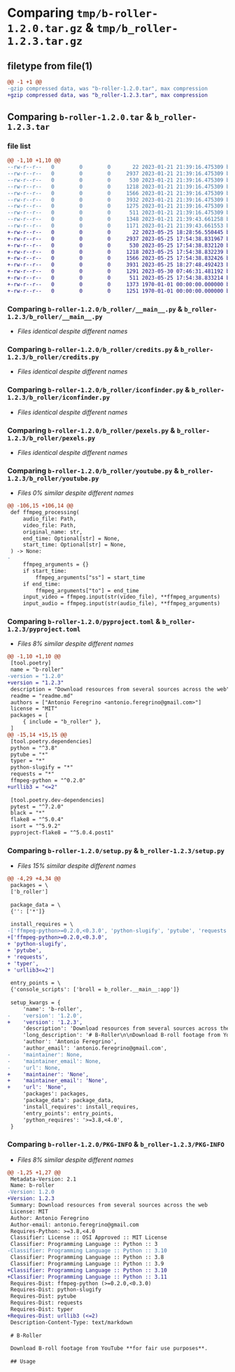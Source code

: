 # Comparing `tmp/b-roller-1.2.0.tar.gz` & `tmp/b_roller-1.2.3.tar.gz`

## filetype from file(1)

```diff
@@ -1 +1 @@
-gzip compressed data, was "b-roller-1.2.0.tar", max compression
+gzip compressed data, was "b_roller-1.2.3.tar", max compression
```

## Comparing `b-roller-1.2.0.tar` & `b_roller-1.2.3.tar`

### file list

```diff
@@ -1,10 +1,10 @@
--rw-r--r--   0        0        0       22 2023-01-21 21:39:16.475309 b-roller-1.2.0/b_roller/__init__.py
--rw-r--r--   0        0        0     2937 2023-01-21 21:39:16.475309 b-roller-1.2.0/b_roller/__main__.py
--rw-r--r--   0        0        0      530 2023-01-21 21:39:16.475309 b-roller-1.2.0/b_roller/credits.py
--rw-r--r--   0        0        0     1218 2023-01-21 21:39:16.475309 b-roller-1.2.0/b_roller/iconfinder.py
--rw-r--r--   0        0        0     1566 2023-01-21 21:39:16.475309 b-roller-1.2.0/b_roller/pexels.py
--rw-r--r--   0        0        0     3932 2023-01-21 21:39:16.475309 b-roller-1.2.0/b_roller/youtube.py
--rw-r--r--   0        0        0     1275 2023-01-21 21:39:16.475309 b-roller-1.2.0/pyproject.toml
--rw-r--r--   0        0        0      511 2023-01-21 21:39:16.475309 b-roller-1.2.0/readme.md
--rw-r--r--   0        0        0     1348 2023-01-21 21:39:43.661258 b-roller-1.2.0/setup.py
--rw-r--r--   0        0        0     1171 2023-01-21 21:39:43.661553 b-roller-1.2.0/PKG-INFO
+-rw-r--r--   0        0        0       22 2023-05-25 18:28:56.550445 b_roller-1.2.3/b_roller/__init__.py
+-rw-r--r--   0        0        0     2937 2023-05-25 17:54:38.831967 b_roller-1.2.3/b_roller/__main__.py
+-rw-r--r--   0        0        0      530 2023-05-25 17:54:38.832120 b_roller-1.2.3/b_roller/credits.py
+-rw-r--r--   0        0        0     1218 2023-05-25 17:54:38.832239 b_roller-1.2.3/b_roller/iconfinder.py
+-rw-r--r--   0        0        0     1566 2023-05-25 17:54:38.832426 b_roller-1.2.3/b_roller/pexels.py
+-rw-r--r--   0        0        0     3931 2023-05-25 18:27:48.492423 b_roller-1.2.3/b_roller/youtube.py
+-rw-r--r--   0        0        0     1291 2023-05-30 07:46:31.481192 b_roller-1.2.3/pyproject.toml
+-rw-r--r--   0        0        0      511 2023-05-25 17:54:38.833214 b_roller-1.2.3/readme.md
+-rw-r--r--   0        0        0     1373 1970-01-01 00:00:00.000000 b_roller-1.2.3/setup.py
+-rw-r--r--   0        0        0     1251 1970-01-01 00:00:00.000000 b_roller-1.2.3/PKG-INFO
```

### Comparing `b-roller-1.2.0/b_roller/__main__.py` & `b_roller-1.2.3/b_roller/__main__.py`

 * *Files identical despite different names*

### Comparing `b-roller-1.2.0/b_roller/credits.py` & `b_roller-1.2.3/b_roller/credits.py`

 * *Files identical despite different names*

### Comparing `b-roller-1.2.0/b_roller/iconfinder.py` & `b_roller-1.2.3/b_roller/iconfinder.py`

 * *Files identical despite different names*

### Comparing `b-roller-1.2.0/b_roller/pexels.py` & `b_roller-1.2.3/b_roller/pexels.py`

 * *Files identical despite different names*

### Comparing `b-roller-1.2.0/b_roller/youtube.py` & `b_roller-1.2.3/b_roller/youtube.py`

 * *Files 0% similar despite different names*

```diff
@@ -106,15 +106,14 @@
 def ffmpeg_processing(
     audio_file: Path,
     video_file: Path,
     original_name: str,
     end_time: Optional[str] = None,
     start_time: Optional[str] = None,
 ) -> None:
-
     ffmpeg_arguments = {}
     if start_time:
         ffmpeg_arguments["ss"] = start_time
     if end_time:
         ffmpeg_arguments["to"] = end_time
     input_video = ffmpeg.input(str(video_file), **ffmpeg_arguments)
     input_audio = ffmpeg.input(str(audio_file), **ffmpeg_arguments)
```

### Comparing `b-roller-1.2.0/pyproject.toml` & `b_roller-1.2.3/pyproject.toml`

 * *Files 8% similar despite different names*

```diff
@@ -1,10 +1,10 @@
 [tool.poetry]
 name = "b-roller"
-version = "1.2.0"
+version = "1.2.3"
 description = "Download resources from several sources across the web"
 readme = "readme.md"
 authors = ["Antonio Feregrino <antonio.feregrino@gmail.com>"]
 license = "MIT"
 packages = [
     { include = "b_roller" },
 ]
@@ -15,14 +15,15 @@
 [tool.poetry.dependencies]
 python = "^3.8"
 pytube = "*"
 typer = "*"
 python-slugify = "*"
 requests = "*"
 ffmpeg-python = "^0.2.0"
+urllib3 = "<=2"
 
 [tool.poetry.dev-dependencies]
 pytest = "^7.2.0"
 black = "*"
 flake8 = "^5.0.4"
 isort = "^5.9.2"
 pyproject-flake8 = "^5.0.4.post1"
```

### Comparing `b-roller-1.2.0/setup.py` & `b_roller-1.2.3/setup.py`

 * *Files 15% similar despite different names*

```diff
@@ -4,29 +4,34 @@
 packages = \
 ['b_roller']
 
 package_data = \
 {'': ['*']}
 
 install_requires = \
-['ffmpeg-python>=0.2.0,<0.3.0', 'python-slugify', 'pytube', 'requests', 'typer']
+['ffmpeg-python>=0.2.0,<0.3.0',
+ 'python-slugify',
+ 'pytube',
+ 'requests',
+ 'typer',
+ 'urllib3<=2']
 
 entry_points = \
 {'console_scripts': ['broll = b_roller.__main__:app']}
 
 setup_kwargs = {
     'name': 'b-roller',
-    'version': '1.2.0',
+    'version': '1.2.3',
     'description': 'Download resources from several sources across the web',
     'long_description': '# B-Roller\n\nDownload B-roll footage from YouTube **for fair use purposes**.\n\n## Usage\n\n### Download from YouTube\n\n```\nbroll yt [OPTIONS] URL [START] [END]\n\n  Download content from YouTube\n\nArguments:\n  URL      A video id or a YouTube short/long url  [required]\n  [START]  The desired start of the video in seconds or the format 00:00:00\n  [END]    The desired end of the video in seconds or the format 00:00:00\n```\n\nFor example:\n\n```shell\nbroll yt "https://www.youtube.com/watch?v=QFLiIU8g-R0" 00:10 00:17\n```\n',
     'author': 'Antonio Feregrino',
     'author_email': 'antonio.feregrino@gmail.com',
-    'maintainer': None,
-    'maintainer_email': None,
-    'url': None,
+    'maintainer': 'None',
+    'maintainer_email': 'None',
+    'url': 'None',
     'packages': packages,
     'package_data': package_data,
     'install_requires': install_requires,
     'entry_points': entry_points,
     'python_requires': '>=3.8,<4.0',
 }
```

### Comparing `b-roller-1.2.0/PKG-INFO` & `b_roller-1.2.3/PKG-INFO`

 * *Files 8% similar despite different names*

```diff
@@ -1,25 +1,27 @@
 Metadata-Version: 2.1
 Name: b-roller
-Version: 1.2.0
+Version: 1.2.3
 Summary: Download resources from several sources across the web
 License: MIT
 Author: Antonio Feregrino
 Author-email: antonio.feregrino@gmail.com
 Requires-Python: >=3.8,<4.0
 Classifier: License :: OSI Approved :: MIT License
 Classifier: Programming Language :: Python :: 3
-Classifier: Programming Language :: Python :: 3.10
 Classifier: Programming Language :: Python :: 3.8
 Classifier: Programming Language :: Python :: 3.9
+Classifier: Programming Language :: Python :: 3.10
+Classifier: Programming Language :: Python :: 3.11
 Requires-Dist: ffmpeg-python (>=0.2.0,<0.3.0)
 Requires-Dist: python-slugify
 Requires-Dist: pytube
 Requires-Dist: requests
 Requires-Dist: typer
+Requires-Dist: urllib3 (<=2)
 Description-Content-Type: text/markdown
 
 # B-Roller
 
 Download B-roll footage from YouTube **for fair use purposes**.
 
 ## Usage
```

